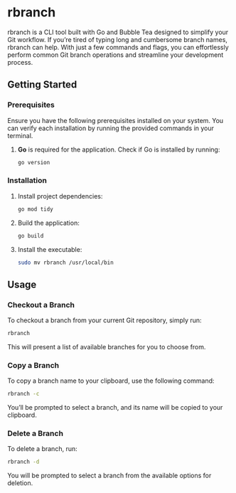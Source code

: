 # rbranch

rbranch is a CLI tool built with Go and Bubble Tea designed to simplify your Git workflow. If you’re tired of typing long and cumbersome branch names, rbranch can help. With just a few commands and flags, you can effortlessly perform common Git branch operations and streamline your development process.

## Getting Started

### Prerequisites

Ensure you have the following prerequisites installed on your system. You can verify each installation by running the provided commands in your terminal.

1. **Go** is required for the application. Check if Go is installed by running:

    ```bash
    go version
    ```

### Installation

1. Install project dependencies:

    ```bash
    go mod tidy
    ```

2. Build the application:

    ```bash
    go build
    ```

3. Install the executable:

    ```bash
    sudo mv rbranch /usr/local/bin
    ```

## Usage

### Checkout a Branch

To checkout a branch from your current Git repository, simply run:

```bash
rbranch
```

This will present a list of available branches for you to choose from.

### Copy a Branch

To copy a branch name to your clipboard, use the following command:

```bash
rbranch -c
```

You’ll be prompted to select a branch, and its name will be copied to your clipboard.

### Delete a Branch

To delete a branch, run:

```bash
rbranch -d
```

You will be prompted to select a branch from the available options for deletion.

